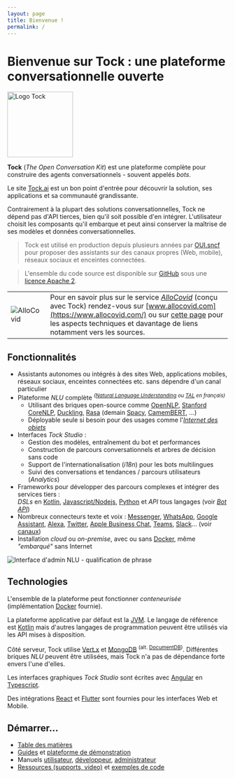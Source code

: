 ```yaml
---
layout: page
title: Bienvenue !
permalink: /
---
```


# Bienvenue sur Tock : une plateforme conversationnelle ouverte

<img alt="Logo Tock" src="{{ site.logo }}" style="width: 150px;">


**Tock** (*The Open Conversation Kit*) est une plateforme complète pour construire des agents conversationnels - souvent appelés _bots_.

Le site [Tock.ai](https://doc.tock.ai/) est un bon point d'entrée pour découvrir la solution, ses applications et sa communauté grandissante.

Contrairement à la plupart des solutions conversationnelles, Tock ne dépend pas d'API tierces, bien qu'il soit possible d'en intégrer.
L'utilisateur choisit les composants qu'il embarque et peut ainsi conserver la maîtrise de ses modèles et données conversationnelles.

> Tock est utilisé en production depuis plusieurs années par [OUI.sncf](https://www.oui.sncf/services/assistant) pour
> proposer des assistants sur des canaux propres (Web, mobile), réseaux sociaux et enceintes connectées.

> L'ensemble du code source est disponible sur
> [GitHub](https://github.com/theopenconversationkit/tock)
> sous une [licence Apache 2](https://github.com/theopenconversationkit/tock/blob/master/LICENSE).

|   |   |
|---|---|
| ![AlloCovid](https://doc.tock.ai/fr/images/allocovid.png) | Pour en savoir plus sur le service [_AlloCovid_](https://www.allocovid.com/) (conçu avec Tock) rendez-vous sur [www.allocovid.com](https://www.allocovid.com/) ou sur [cette page](apropos/vitrine.md#allocovid) pour les aspects techniques et davantage de liens notamment vers les sources. |

## Fonctionnalités

* Assistants autonomes ou intégrés à des sites Web, applications mobiles, réseaux sociaux, enceintes connectées etc.
  sans dépendre d'un canal particulier
* Plateforme _NLU_ complète _<sup>([Natural Language Understanding](https://en.wikipedia.org/wiki/Natural-language_understanding)
  ou [TAL](https://fr.wikipedia.org/wiki/Traitement_automatique_du_langage_naturel) en français)</sup>_
    * Utilisant des briques open-source comme [OpenNLP](https://opennlp.apache.org/), [Stanford CoreNLP](https://stanfordnlp.github.io/CoreNLP/),
      [Duckling](https://github.com/facebook/duckling), [Rasa](https://rasa.com/)
      (demain [Spacy](https://spacy.io/), [CamemBERT](https://camembert-model.fr/), ...)
    * Déployable seule si besoin pour des usages comme l'[_Internet des objets_](https://fr.wikipedia.org/wiki/Internet_des_objets)
* Interfaces _Tock Studio_ :
    * Gestion des modèles, entraînement du bot et performances
    * Construction de parcours conversationnels et arbres de décision sans code
    * Support de l'internationalisation (_i18n_) pour les bots multilingues
    * Suivi des conversations et tendances / parcours utilisateurs (_Analytics_)
* Frameworks pour développer des parcours complexes et intégrer des services tiers : <br/> _DSLs_ en
  [Kotlin](https://kotlinlang.org/), [Javascript/Nodejs](https://nodejs.org/), [Python](https://www.python.org/)
  et _API_ tous langages (voir [_Bot API_](dev/bot-api.md))
* Nombreux connecteurs texte et voix : [Messenger](https://www.messenger.com/), [WhatsApp](https://www.whatsapp.com/),
  [Google Assistant](https://assistant.google.com/), [Alexa](https://alexa.amazon.com/), [Twitter](https://twitter.com/),
  [Apple Business Chat](https://www.apple.com/fr/ios/business-chat/), [Teams](https://products.office.com/fr-fr/microsoft-teams/),
  [Slack](https://slack.com/)... (voir [canaux](user/guides/canaux.md))
* Installation _cloud_ ou _on-premise_, avec ou sans [Docker](https://www.docker.com/),
  même _"embarqué"_ sans Internet

![Interface d'admin NLU - qualification de phrase](img/tock-nlp-admin.png "Exemple de qualification de phrase")

## Technologies

L'ensemble de la plateforme peut fonctionner _conteneurisée_ (implémentation [Docker](https://www.docker.com/) fournie).

La plateforme applicative par défaut est la [JVM](https://fr.wikipedia.org/wiki/Machine_virtuelle_Java).
Le langage de référence est [Kotlin](https://kotlinlang.org/) mais d'autres langages de programmation peuvent être utilisés via les API mises à disposition.

Côté serveur, Tock utilise [Vert.x](http://vertx.io/) et [MongoDB](https://www.mongodb.com ) <sup>(alt. [DocumentDB](https://aws.amazon.com/fr/documentdb/))</sup>.
Différentes briques _NLU_ peuvent être utilisées, mais Tock n'a pas de dépendance forte envers l'une d'elles.

Les interfaces graphiques _Tock Studio_ sont écrites avec [Angular](https://angular.io/) en [Typescript](https://www.typescriptlang.org/).

Des intégrations [React](https://reactjs.org) et [Flutter](https://flutter.dev/) sont fournies pour les interfaces Web et Mobile.

## Démarrer...

* [Table des matières](toc.md)
* [Guides](guide/studio.md) et [plateforme de démonstration](https://demo.tock.ai/)
* Manuels [utilisateur](user/concepts.md), [développeur](dev/modes.md), [administrateur](admin/architecture.md)
* [Ressources (supports, video)](apropos/ressources.md) et [exemples de code](dev/exemples-code.md)

